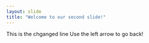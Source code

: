 ```yaml
---
layout: slide
title: "Welcome to our second slide!"
---
```

This is the chganged line 
Use the left arrow to go back! 
